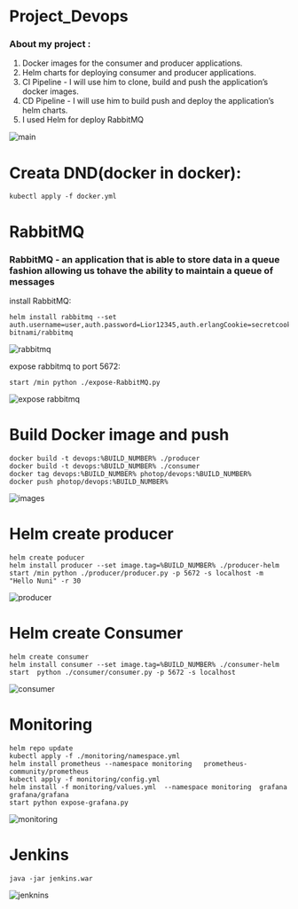 # Project_Devops
### About my project  :
1. Docker images for the consumer and producer applications.
2. Helm charts for deploying consumer and producer applications.
3. CI Pipeline - I will use him to clone, build and push the application’s docker images.
4. CD Pipeline -  I will use him to build push and deploy the application’s helm charts.
5. I used  Helm for deploy RabbitMQ

![main](https://user-images.githubusercontent.com/108216254/179391405-1cd099ae-e98d-47dc-b518-d73788f9bddd.jpg)




# Creata DND(docker in docker):
```
kubectl apply -f docker.yml
```


# RabbitMQ
###  RabbitMQ - an application that is able to store data in a queue fashion allowing us tohave the ability to maintain a queue of messages

install RabbitMQ:

```
helm install rabbitmq --set auth.username=user,auth.password=Lior12345,auth.erlangCookie=secretcookie,metrics.enabled=true,persistence.enabled=true bitnami/rabbitmq
```

![rabbitmq](https://user-images.githubusercontent.com/108216254/179387498-ac152ce3-906e-42de-8c3e-3a2cc3687f8b.jpg)

expose rabbitmq to port 5672:
```
start /min python ./expose-RabbitMQ.py
```
![expose rabbitmq](https://user-images.githubusercontent.com/108216254/179387798-901c46bc-9e94-41c7-b952-98470aa3519a.jpg)


# Build Docker image and push
```
docker build -t devops:%BUILD_NUMBER% ./producer
docker build -t devops:%BUILD_NUMBER% ./consumer
docker tag devops:%BUILD_NUMBER% photop/devops:%BUILD_NUMBER%
docker push photop/devops:%BUILD_NUMBER%
```
![images](https://user-images.githubusercontent.com/108216254/179389062-99d86878-8c90-43fc-86e7-594fa069e2b7.jpg)


# Helm create producer
```
helm create poducer
helm install producer --set image.tag=%BUILD_NUMBER% ./producer-helm 
start /min python ./producer/producer.py -p 5672 -s localhost -m "Hello Nuni" -r 30
```
![producer](https://user-images.githubusercontent.com/108216254/179389327-2193d025-ea84-46bd-804e-075c5e8f90ba.jpg)


# Helm create Consumer

```
helm create consumer
helm install consumer --set image.tag=%BUILD_NUMBER% ./consumer-helm
start  python ./consumer/consumer.py -p 5672 -s localhost
```
![consumer](https://user-images.githubusercontent.com/108216254/179390192-24a6d0a7-a787-4981-b057-4bd58d281ffe.jpg)


# Monitoring

```
helm repo update
kubectl apply -f ./monitoring/namespace.yml 
helm install prometheus --namespace monitoring   prometheus-community/prometheus
kubectl apply -f monitoring/config.yml
helm install -f monitoring/values.yml  --namespace monitoring  grafana grafana/grafana
start python expose-grafana.py
```
![monitoring](https://user-images.githubusercontent.com/108216254/179390178-107bb906-2e18-4f62-a55c-c3983353a15a.jpg)



# Jenkins
```
java -jar jenkins.war
```
![jenknins](https://user-images.githubusercontent.com/108216254/179391130-1792907f-b08b-4399-b990-358711e4cd06.jpg)

